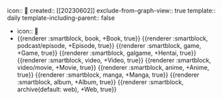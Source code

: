 icon:: 📅
created:: [[20230602]]
exclude-from-graph-view:: true
template:: daily
template-including-parent:: false

  - icon:: 📅
  - {{renderer :smartblock, book, +Book, true}} {{renderer :smartblock, podcast/episode, +Episode, true}} {{renderer :smartblock, game, +Game, true}} {{renderer :smartblock, galgame, +Hentai, true}} {{renderer :smartblock, video, +Video, true}} {{renderer :smartblock, video/movie, +Movie, true}} {{renderer :smartblock, anime, +Anime, true}} {{renderer :smartblock, manga, +Manga, true}} {{renderer :smartblock, album, +Album, true}} {{renderer :smartblock, archive(default: web), +Web, true}}